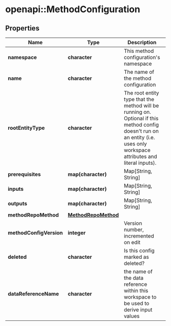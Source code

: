 # openapi::MethodConfiguration


## Properties
Name | Type | Description | Notes
------------ | ------------- | ------------- | -------------
**namespace** | **character** | This method configuration&#39;s namespace | 
**name** | **character** | The name of the method configuration | 
**rootEntityType** | **character** | The root entity type that the method will be running on. Optional if this method config doesn&#39;t run on an entity (i.e. uses only workspace attributes and literal inputs). | [optional] 
**prerequisites** | **map(character)** | Map[String, String] | [optional] 
**inputs** | **map(character)** | Map[String, String] | 
**outputs** | **map(character)** | Map[String, String] | [optional] 
**methodRepoMethod** | [**MethodRepoMethod**](MethodRepoMethod.md) |  | 
**methodConfigVersion** | **integer** | Version number, incremented on edit | [optional] 
**deleted** | **character** | Is this config marked as deleted? | [optional] 
**dataReferenceName** | **character** | the name of the data reference within this workspace to be used to derive input values | [optional] 


